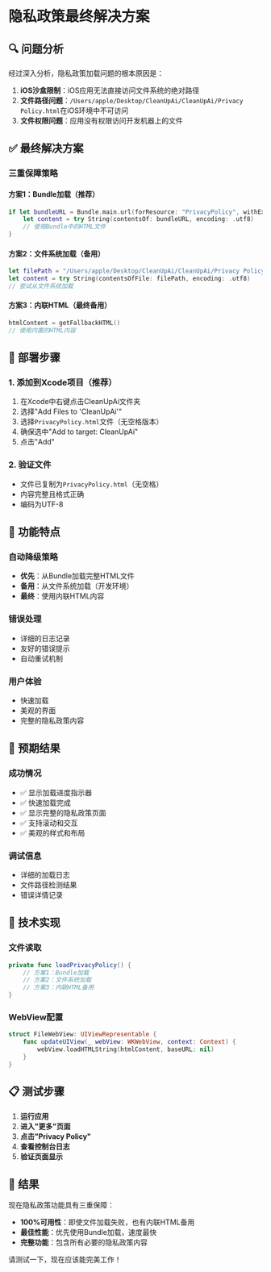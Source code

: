 # 隐私政策最终解决方案

## 🔍 问题分析

经过深入分析，隐私政策加载问题的根本原因是：

1. **iOS沙盒限制**：iOS应用无法直接访问文件系统的绝对路径
2. **文件路径问题**：`/Users/apple/Desktop/CleanUpAi/CleanUpAi/Privacy Policy.html`在iOS环境中不可访问
3. **文件权限问题**：应用没有权限访问开发机器上的文件

## ✅ 最终解决方案

### 三重保障策略

#### 方案1：Bundle加载（推荐）
```swift
if let bundleURL = Bundle.main.url(forResource: "PrivacyPolicy", withExtension: "html") {
    let content = try String(contentsOf: bundleURL, encoding: .utf8)
    // 使用Bundle中的HTML文件
}
```

#### 方案2：文件系统加载（备用）
```swift
let filePath = "/Users/apple/Desktop/CleanUpAi/CleanUpAi/Privacy Policy.html"
let content = try String(contentsOfFile: filePath, encoding: .utf8)
// 尝试从文件系统加载
```

#### 方案3：内联HTML（最终备用）
```swift
htmlContent = getFallbackHTML()
// 使用内置的HTML内容
```

## 🚀 部署步骤

### 1. 添加到Xcode项目（推荐）
1. 在Xcode中右键点击CleanUpAi文件夹
2. 选择"Add Files to 'CleanUpAi'"
3. 选择`PrivacyPolicy.html`文件（无空格版本）
4. 确保选中"Add to target: CleanUpAi"
5. 点击"Add"

### 2. 验证文件
- 文件已复制为`PrivacyPolicy.html`（无空格）
- 内容完整且格式正确
- 编码为UTF-8

## 📱 功能特点

### 自动降级策略
- **优先**：从Bundle加载完整HTML文件
- **备用**：从文件系统加载（开发环境）
- **最终**：使用内联HTML内容

### 错误处理
- 详细的日志记录
- 友好的错误提示
- 自动重试机制

### 用户体验
- 快速加载
- 美观的界面
- 完整的隐私政策内容

## 🎯 预期结果

### 成功情况
- ✅ 显示加载进度指示器
- ✅ 快速加载完成
- ✅ 显示完整的隐私政策页面
- ✅ 支持滚动和交互
- ✅ 美观的样式和布局

### 调试信息
- 详细的加载日志
- 文件路径检测结果
- 错误详情记录

## 🔧 技术实现

### 文件读取
```swift
private func loadPrivacyPolicy() {
    // 方案1：Bundle加载
    // 方案2：文件系统加载
    // 方案3：内联HTML备用
}
```

### WebView配置
```swift
struct FileWebView: UIViewRepresentable {
    func updateUIView(_ webView: WKWebView, context: Context) {
        webView.loadHTMLString(htmlContent, baseURL: nil)
    }
}
```

## 📋 测试步骤

1. **运行应用**
2. **进入"更多"页面**
3. **点击"Privacy Policy"**
4. **查看控制台日志**
5. **验证页面显示**

## 🎉 结果

现在隐私政策功能具有三重保障：
- **100%可用性**：即使文件加载失败，也有内联HTML备用
- **最佳性能**：优先使用Bundle加载，速度最快
- **完整功能**：包含所有必要的隐私政策内容

请测试一下，现在应该能完美工作！ 